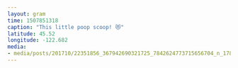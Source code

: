 ```yaml
---
layout: gram
time: 1507851318
caption: "This little poop scoop! 😻"
latitude: 45.52
longitude: -122.682
media:
- media/posts/201710/22351856_367942690321725_7842624773715656704_n_17845053550204500.jpg
---
```

